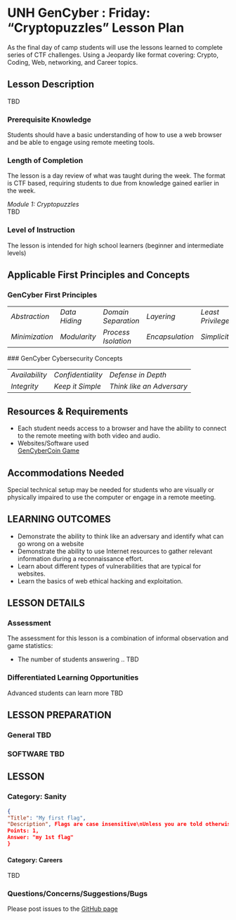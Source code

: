 # UNH GenCyber : Friday: “Cryptopuzzles” Lesson Plan
As the final day of camp students will use the lessons learned to complete series of CTF challenges.  Using a Jeopardy like format covering: Crypto, Coding, Web, networking, and Career topics. 

## Lesson Description
TBD

### Prerequisite Knowledge
Students should have a basic understanding of how to use a web browser and be able to engage using remote meeting tools.

### Length of Completion
The lesson is a day review of what was taught during the week. The format is CTF based, requiring students to due from knowledge gained earlier in the week.

*Module 1: Cryptopuzzles*  
TBD
### Level of Instruction
The lesson is intended for high school learners (beginner and intermediate levels)

## Applicable First Principles and Concepts

### GenCyber First Principles
<table border="0">
 <tr>
  <td><i>Abstraction</i></td>
   <td><i>Data Hiding</i></td>
   <td><i>Domain Separation</i></td>
   <td><i>Layering</i></td>
   <td><i>Least Privilege</i></td>
 </tr>
 <tr>
   <td><i>Minimization</i></td>
   <td><i>Modularity</i></td>
   <td><i>Process Isolation</i></td>
   <td><i>Encapsulation</i></td>
  <td><i>Simplicity</i></td>
 </tr>
</table>
### GenCyber Cybersecurity Concepts
<table border="0">
 <tr>
  <td><i>Availability</i></td>
  <td><i>Confidentiality</i></td>
  <td><i>Defense in Depth</i></td>
 </tr>
 <tr>
  <td><i>Integrity</i></td>
  <td><i>Keep it Simple</i></td>
  <td><i>Think like an Adversary</i></td>
 </tr>
</table>
 
## Resources & Requirements
- Each student needs access to a browser and have the ability to connect to the remote meeting with both video and audio.
- Websites/Software used  
[GenCyberCoin Game](https://github.com/vitalyford/gencybercoin)  

## Accommodations Needed
Special technical setup may be needed for students who are visually or physically impaired to use the
computer or engage in a remote meeting.

## LEARNING OUTCOMES
- Demonstrate the ability to think like an adversary and identify what can go wrong on a website
- Demonstrate the ability to use Internet resources to gather relevant information during a reconnaissance effort.
- Learn about different types of vulnerabilities that are typical for websites.
- Learn the basics of web ethical hacking and exploitation.

## LESSON DETAILS
### Assessment
The assessment for this lesson is a combination of informal observation and game statistics:
- The number of students answering .. TBD

### Differentiated Learning Opportunities
Advanced students can learn more TBD
## LESSON PREPARATION
### General TBD
### SOFTWARE TBD
## LESSON 
### Category: Sanity  
```json
{
"Title": "My first flag",
"Description", Flags are case insensitive\nUnless you are told otherwise flags are given in this format flag{my 1st flag}.\nBrute forcing is never the correct approach.\n\nThis message contains the flag for this puzzle.  \n\nGood luck and happy hunting!,
Points: 1,
Answer: "my 1st flag"
}
```
#### Category: Careers  
   TBD
### Questions/Concerns/Suggestions/Bugs
Please post issues to the [GitHub page](https://github/kengraf/GenCyber)
